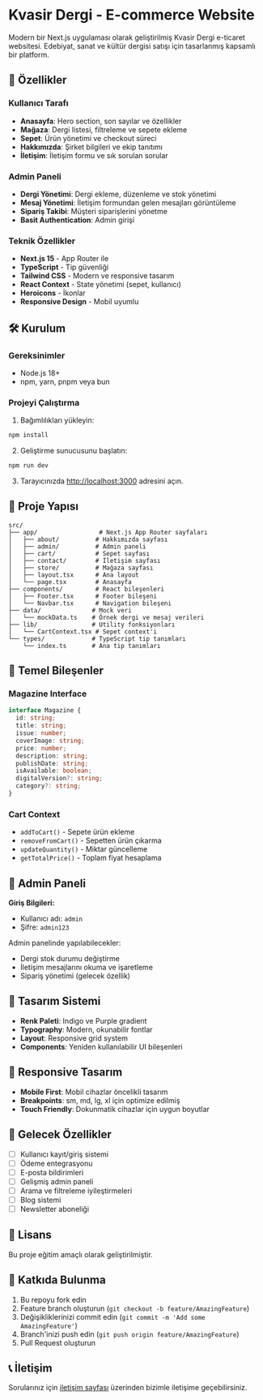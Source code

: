 # Kvasir Dergi - E-commerce Website

Modern bir Next.js uygulaması olarak geliştirilmiş Kvasir Dergi e-ticaret websitesi. Edebiyat, sanat ve kültür dergisi satışı için tasarlanmış kapsamlı bir platform.

## 🚀 Özellikler

### Kullanıcı Tarafı
- **Anasayfa**: Hero section, son sayılar ve özellikler
- **Mağaza**: Dergi listesi, filtreleme ve sepete ekleme
- **Sepet**: Ürün yönetimi ve checkout süreci
- **Hakkımızda**: Şirket bilgileri ve ekip tanıtımı
- **İletişim**: İletişim formu ve sık sorulan sorular

### Admin Paneli
- **Dergi Yönetimi**: Dergi ekleme, düzenleme ve stok yönetimi
- **Mesaj Yönetimi**: İletişim formundan gelen mesajları görüntüleme
- **Sipariş Takibi**: Müşteri siparişlerini yönetme
- **Basit Authentication**: Admin girişi

### Teknik Özellikler
- **Next.js 15** - App Router ile
- **TypeScript** - Tip güvenliği
- **Tailwind CSS** - Modern ve responsive tasarım
- **React Context** - State yönetimi (sepet, kullanıcı)
- **Heroicons** - İkonlar
- **Responsive Design** - Mobil uyumlu

## 🛠️ Kurulum

### Gereksinimler
- Node.js 18+ 
- npm, yarn, pnpm veya bun

### Projeyi Çalıştırma

1. Bağımlılıkları yükleyin:
```bash
npm install
```

2. Geliştirme sunucusunu başlatın:
```bash
npm run dev
```

3. Tarayıcınızda [http://localhost:3000](http://localhost:3000) adresini açın.

## 📁 Proje Yapısı

```
src/
├── app/                 # Next.js App Router sayfaları
│   ├── about/          # Hakkımızda sayfası
│   ├── admin/          # Admin paneli
│   ├── cart/           # Sepet sayfası
│   ├── contact/        # İletişim sayfası
│   ├── store/          # Mağaza sayfası
│   ├── layout.tsx      # Ana layout
│   └── page.tsx        # Anasayfa
├── components/         # React bileşenleri
│   ├── Footer.tsx      # Footer bileşeni
│   └── Navbar.tsx      # Navigation bileşeni
├── data/              # Mock veri
│   └── mockData.ts    # Örnek dergi ve mesaj verileri
├── lib/               # Utility fonksiyonları
│   └── CartContext.tsx # Sepet context'i
└── types/             # TypeScript tip tanımları
    └── index.ts       # Ana tip tanımları
```

## 🎯 Temel Bileşenler

### Magazine Interface
```typescript
interface Magazine {
  id: string;
  title: string;
  issue: number;
  coverImage: string;
  price: number;
  description: string;
  publishDate: string;
  isAvailable: boolean;
  digitalVersion?: string;
  category?: string;
}
```

### Cart Context
- `addToCart()` - Sepete ürün ekleme
- `removeFromCart()` - Sepetten ürün çıkarma
- `updateQuantity()` - Miktar güncelleme
- `getTotalPrice()` - Toplam fiyat hesaplama

## 🔧 Admin Paneli

**Giriş Bilgileri:**
- Kullanıcı adı: `admin`
- Şifre: `admin123`

Admin panelinde yapılabilecekler:
- Dergi stok durumu değiştirme
- İletişim mesajlarını okuma ve işaretleme
- Sipariş yönetimi (gelecek özellik)

## 🎨 Tasarım Sistemi

- **Renk Paleti**: Indigo ve Purple gradient
- **Typography**: Modern, okunabilir fontlar
- **Layout**: Responsive grid system
- **Components**: Yeniden kullanılabilir UI bileşenleri

## 📱 Responsive Tasarım

- **Mobile First**: Mobil cihazlar öncelikli tasarım
- **Breakpoints**: sm, md, lg, xl için optimize edilmiş
- **Touch Friendly**: Dokunmatik cihazlar için uygun boyutlar

## 🚧 Gelecek Özellikler

- [ ] Kullanıcı kayıt/giriş sistemi
- [ ] Ödeme entegrasyonu
- [ ] E-posta bildirimleri
- [ ] Gelişmiş admin paneli
- [ ] Arama ve filtreleme iyileştirmeleri
- [ ] Blog sistemi
- [ ] Newsletter aboneliği

## 📄 Lisans

Bu proje eğitim amaçlı olarak geliştirilmiştir.

## 🤝 Katkıda Bulunma

1. Bu repoyu fork edin
2. Feature branch oluşturun (`git checkout -b feature/AmazingFeature`)
3. Değişikliklerinizi commit edin (`git commit -m 'Add some AmazingFeature'`)
4. Branch'inizi push edin (`git push origin feature/AmazingFeature`)
5. Pull Request oluşturun

## 📞 İletişim

Sorularınız için [iletişim sayfası](/contact) üzerinden bizimle iletişime geçebilirsiniz.
